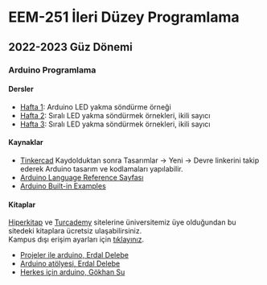 # EEM-251 İleri Düzey Programlama

## 2022-2023 Güz Dönemi


<!-- #### Algoritma

#### C Programlama -->
<!-- - [Hafta 1](./dersler/ders01.md)   EEM-119 Algoritmalar ve Programlama I dersi  -->


### Arduino Programlama

#### Dersler
- [Hafta 1](./dersler/01.md): Arduino LED yakma söndürme örneği
- [Hafta 2](./dersler/02.md): Sıralı LED yakma söndürmek örnekleri, ikili sayıcı
- [Hafta 3](./dersler/03.md): Sıralı LED yakma söndürmek örnekleri, ikili sayıcı

#### Kaynaklar
- [Tinkercad](https://www.tinkercad.com)
Kaydolduktan sonra Tasarımlar -> Yeni -> Devre linkerini takip ederek Arduino tasarım ve kodlamaları yapılabilir.
- [Arduino Language Reference Sayfası](https://www.arduino.cc/reference/en/)
- [Arduino Built-in Examples](https://docs.arduino.cc/built-in-examples/)

#### Kitaplar
[Hiperkitap](https://www.hiperkitap.com/) ve [Turcademy](https://www.turcademy.com/tr) sitelerine üniversitemiz üye olduğundan bu sitedeki kitaplara ücretsiz ulaşabilirsiniz.   
Kampus dışı erişim ayarları için [tıklayınız](https://bidb.isparta.edu.tr/tr/servisler/kampus-disi-erisim-6932s.html).
- [Projeler ile arduino, Erdal Delebe](https://www.hiperkitap.com/projeler-ile-arduino)
- [Arduino atölyesi, Erdal Delebe](https://www.hiperkitap.com/arduino-atolyesi)
- [Herkes için arduino, Gökhan Su](https://www.hiperkitap.com/herkes-icin-arduino)



